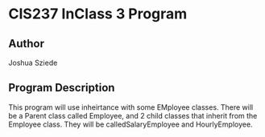 # CIS237 InClass 3 Program

## Author
Joshua Sziede

## Program Description
This program will use inheirtance with some EMployee classes. There will be a
Parent class called Employee, and 2 child classes that inherit from the Employee class.
They will be calledSalaryEmployee and HourlyEmployee.